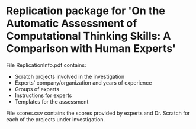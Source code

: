 # Replication package for 'On the Automatic Assessment of Computational Thinking Skills: A Comparison with Human Experts'

File ReplicationInfo.pdf contains:
- Scratch projects involved in the investigation
- Experts' company/organization and years of experience
- Groups of experts
- Instructions for experts
- Templates for the assessment

File scores.csv contains the scores provided by experts and Dr. Scratch for each of the projects under investigation.
